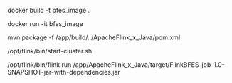 docker build -t bfes_image .

docker run -it bfes_image

mvn package -f /app/build/../ApacheFlink_x_Java/pom.xml

/opt/flink/bin/start-cluster.sh

/opt/flink/bin/flink run /app/ApacheFlink_x_Java/target/FlinkBFES-job-1.0-SNAPSHOT-jar-with-dependencies.jar

